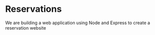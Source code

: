 # Reservations
We are building a web application using Node and Express to create a reservation website
